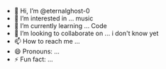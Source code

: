 - 👋 Hi, I’m @eternalghost-0
- 👀 I’m interested in ... music 
- 🌱 I’m currently learning ... Code
- 💞️ I’m looking to collaborate on ... i don't know yet
- 📫 How to reach me ... 
- 😄 Pronouns: ... 
- ⚡ Fun fact: ...

<!---
eternalghost-0/eternalghost-0 is a ✨ special ✨ repository because its `README.md` (this file) appears on your GitHub profile.
You can click the Preview link to take a look at your changes.
--->
